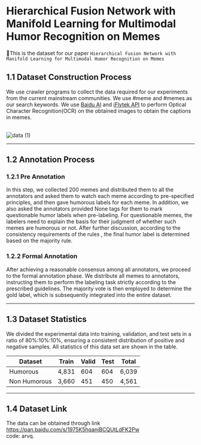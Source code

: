 # Hierarchical Fusion Network with Manifold Learning for Multimodal Humor Recognition on Memes
📜This is the dataset for our paper `Hierarchical Fusion Network with Manifold Learning for
Multimodal Humor Recognition on Memes`

## 1.1 Dataset Construction Process
We use crawler programs to collect the data required for our experiments from the current mainstream communities.
We use #meme and #memes as our search keywords. We use [Baidu AI](https://ai.baidu.com/tech/ocr/general) and [iFlytek API](https://www.xfyun.cn/services/common-ocr) to perform Optical Character Recognition(OCR) on the obtained images to obtain the captions in memes. 
<br>
<br>

![data (1)](https://github.com/DericWmy/HuME/assets/102895417/72fb7d03-8cb9-4f5c-9c9b-3eaae423b907)

***

## 1.2 Annotation Process
 ### 1.2.1 Pre Annotation
 In this step, we collected 200 memes and distributed them to all the annotators and asked them
to watch each meme according to pre-specified principles, and then gave humorous labels for each meme. In addition,
we also asked the annotators provided None tags for them to mark questionable humor labels when pre-labeling. For
questionable memes, the labelers need to explain the basis for their judgment of whether such memes are humorous or
not. After further discussion, according to the consistency requirements of the rules , the final humor label is determined
based on the majority rule. 
 ### 1.2.2 Formal Annotation
  After achieving a reasonable consensus among all annotators, we proceed to the formal
annotation phase. We distribute all memes to annotators, instructing them to perform the labeling task strictly according
to the prescribed guidelines. The majority vote is then employed to determine the gold label, which is subsequently
integrated into the entire dataset.
***
## 1.3 Dataset Statistics
We divided the experimental data into training, validation,
and test sets in a ratio of 80%:10%:10%, ensuring a consistent distribution of positive and negative samples. All statistics of this data set are shown in the table.

 Dataset  | Train  | Valid  | Test  | Total
 ---- | ----- | ------ | ------ | ------  
 Humorous  | 4,831 | 604  | 604  | 6,039
 Non Humorous  | 3,660 | 451  | 450  | 4,561
***
 ## 1.4 Dataset Link
The data can be obtained through link https://pan.baidu.com/s/1975K5hqanjBCQUtLdFK2Pw <br>
code: arvq.
 
